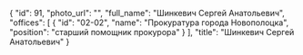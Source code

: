 {
    "id": 91,
    "photo_url": "",
    "full_name": "Шинкевич Сергей Анатольевич",
    "offices": [
        {
            "id": "02-02",
            "name": "Прокуратура города Новополоцка",
            "position": "старший помощник прокурора"
        }
    ],
    "title": "Шинкевич Сергей Анатольевич"
}